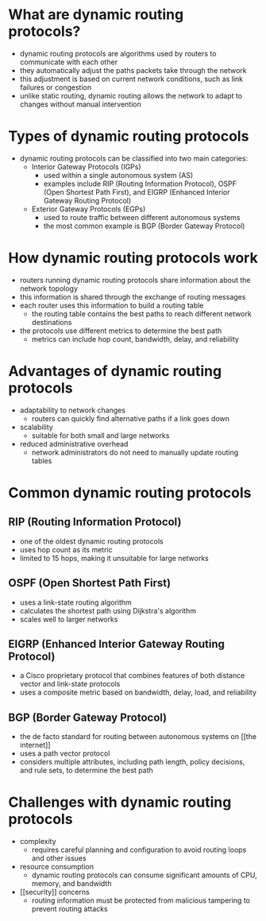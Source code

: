 # What are dynamic routing protocols?
- dynamic routing protocols are algorithms used by routers to communicate with each other
- they automatically adjust the paths packets take through the network
- this adjustment is based on current network conditions, such as link failures or congestion
- unlike static routing, dynamic routing allows the network to adapt to changes without manual intervention

# Types of dynamic routing protocols
- dynamic routing protocols can be classified into two main categories:
	- Interior Gateway Protocols (IGPs)
		- used within a single autonomous system (AS)
		- examples include RIP (Routing Information Protocol), OSPF (Open Shortest Path First), and EIGRP (Enhanced Interior Gateway Routing Protocol)
	- Exterior Gateway Protocols (EGPs)
		- used to route traffic between different autonomous systems
		- the most common example is BGP (Border Gateway Protocol)

# How dynamic routing protocols work
- routers running dynamic routing protocols share information about the network topology
- this information is shared through the exchange of routing messages
- each router uses this information to build a routing table
	- the routing table contains the best paths to reach different network destinations
- the protocols use different metrics to determine the best path
	- metrics can include hop count, bandwidth, delay, and reliability

# Advantages of dynamic routing protocols
- adaptability to network changes
	- routers can quickly find alternative paths if a link goes down
- scalability
	- suitable for both small and large networks
- reduced administrative overhead
	- network administrators do not need to manually update routing tables

# Common dynamic routing protocols
## RIP (Routing Information Protocol)
- one of the oldest dynamic routing protocols
- uses hop count as its metric
- limited to 15 hops, making it unsuitable for large networks
## OSPF (Open Shortest Path First)
- uses a link-state routing algorithm
- calculates the shortest path using Dijkstra's algorithm
- scales well to larger networks
## EIGRP (Enhanced Interior Gateway Routing Protocol)
- a Cisco proprietary protocol that combines features of both distance vector and link-state protocols
- uses a composite metric based on bandwidth, delay, load, and reliability
## BGP (Border Gateway Protocol)
- the de facto standard for routing between autonomous systems on [[the internet]]
- uses a path vector protocol
- considers multiple attributes, including path length, policy decisions, and rule sets, to determine the best path

# Challenges with dynamic routing protocols
- complexity
	- requires careful planning and configuration to avoid routing loops and other issues
- resource consumption
	- dynamic routing protocols can consume significant amounts of CPU, memory, and bandwidth
- [[security]] concerns
	- routing information must be protected from malicious tampering to prevent routing attacks